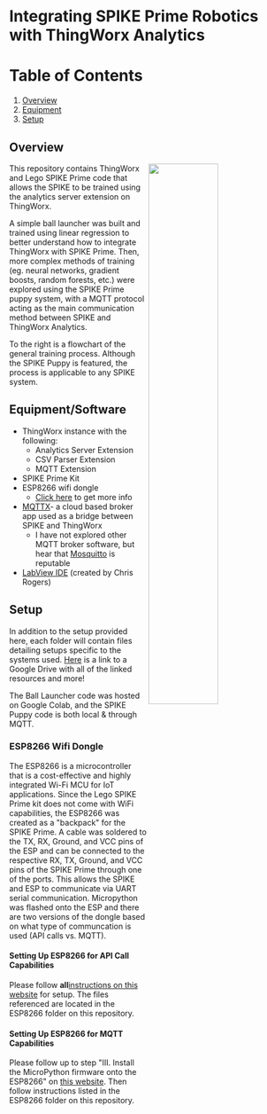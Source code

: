 # Integrating SPIKE Prime Robotics with ThingWorx Analytics 
# Table of Contents
1. [Overview](#Overview)
2. [Equipment](#Equipment)
3. [Setup](#Setup)

## Overview 

<img align="right" src="https://user-images.githubusercontent.com/49819466/128409745-270eaaea-e580-485b-9fd5-d6a1e227b1f7.jpg" width=50% height=50%>

This repository contains ThingWorx and Lego SPIKE Prime code that allows the SPIKE to be trained using the analytics server extension on ThingWorx. 

A simple ball launcher was built and trained using linear regression to better understand how to integrate ThingWorx with SPIKE Prime. Then, more complex methods of training (eg. neural networks, gradient boosts, random forests, etc.) were explored using the SPIKE Prime puppy system, with a MQTT protocol acting as the main communication method between SPIKE and ThingWorx Analytics. 

To the right is a flowchart of the general training process. Although the SPIKE Puppy is featured, the process is applicable to any SPIKE system.

## Equipment/Software
- ThingWorx instance with the following:
  - Analytics Server Extension
  - CSV Parser Extension
  - MQTT Extension
- SPIKE Prime Kit 
- ESP8266 wifi dongle 
  - [Click here](https://quickest-palladium-2e9.notion.site/SPIKE-Prime-Backpacks-31f12415b3ad429fba34956b9d50b49e) to get more info
- [MQTTX](https://mqttx.app/)- a cloud based broker app used as a bridge between SPIKE and ThingWorx 
  - I have not explored other MQTT broker software, but hear that [Mosquitto](https://mosquitto.org/) is reputable
- [LabView IDE](https://github.com/chrisbuerginrogers/ME35_21) (created by Chris Rogers)

## Setup
In addition to the setup provided here, each folder will contain files detailing setups specific to the systems used. [Here](https://drive.google.com/drive/folders/1ASOn0lAOdE_gR4C9Febgn0rY1Nz9imzS?usp=sharing) is a link to a Google Drive with all of the linked resources and more!

The Ball Launcher code was hosted on Google Colab, and the SPIKE Puppy code is both local & through MQTT.

### ESP8266 Wifi Dongle 
The ESP8266 is a microcontroller that is a cost-effective and highly integrated Wi-Fi MCU for IoT applications. Since the Lego SPIKE Prime kit does not come with WiFi capabilities, the ESP8266 was created as a "backpack" for the SPIKE Prime. A cable was soldered to the TX, RX, Ground, and VCC pins of the ESP and can be connected to the respective RX, TX, Ground, and VCC pins of the SPIKE Prime through one of the ports. This allows the SPIKE and ESP to communicate via UART serial communication. Micropython was flashed onto the ESP and there are two versions of the dongle based on what type of communcation is used (API calls vs. MQTT).
#### Setting Up ESP8266 for API Call Capabilities 
Please follow **all**[instructions on this website](https://quickest-palladium-2e9.notion.site/ESP8266-505d37c06286455887f8698031602e19) for setup. The files referenced are located in the ESP8266 folder on this repository.
#### Setting Up ESP8266 for MQTT Capabilities
Please follow up to step "III. Install the MicroPython firmware onto the ESP8266" on [this website](https://quickest-palladium-2e9.notion.site/ESP8266-505d37c06286455887f8698031602e19). Then follow instructions listed in the ESP8266 folder on this repository.
